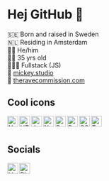 <!--
- 👯 I’m looking to collaborate on ...
- 🤔 I’m looking for help with ...
- 💬 Ask me about ...
- 📫 How to reach me: ...

- ⚡ Fun fact: ...
-->

# Hej GitHub 🐙

🇸🇪 Born and raised in Sweden<br/>
🇳🇱 Residing in Amsterdam<br/>
🏳️‍🌈 He/him<br/>
👨🏼 35 yrs old<br/>
👨🏼‍💻 Fullstack (JS)<br/>
🔗 [mickey.studio](https://mickey.studio/)<br/>
🔗 [theravecommission.com](https://theravecommission.com/)<br/>

## Cool icons
<img align="left" width="24px" height="24px" alt="Next" src="https://cdn.jsdelivr.net/gh/devicons/devicon/icons/nextjs/nextjs-original.svg" />
<img align="left" width="24px" height="24px" alt="HTML" src="https://cdn.jsdelivr.net/gh/devicons/devicon/icons/html5/html5-original.svg" />
<img align="left" width="24px" height="24px" alt="JavaScript" src="https://cdn.jsdelivr.net/gh/devicons/devicon/icons/javascript/javascript-original.svg" />
<img align="left" width="24px" height="24px" alt="Node" src="https://cdn.jsdelivr.net/gh/devicons/devicon/icons/nodejs/nodejs-original.svg" />
<img align="left" width="24px" height="24px" alt="React" src="https://cdn.jsdelivr.net/gh/devicons/devicon/icons/react/react-original.svg" />
<img align="left" width="24px" height="24px" alt="PostgreSQL" src="https://cdn.jsdelivr.net/gh/devicons/devicon@latest/icons/postgresql/postgresql-plain.svg" />
<img align="left" width="24px" height="24px" alt="CSS" src="https://cdn.jsdelivr.net/gh/devicons/devicon/icons/css3/css3-original.svg" />
<img align="left" width="24px" height="24px" alt="TypeScript" src="https://cdn.jsdelivr.net/gh/devicons/devicon/icons/typescript/typescript-original.svg" />

<br />
<br />

## Socials
[<img align="left" width="24px" height="24px" alt="LinkedIn" src="https://cdn.jsdelivr.net/gh/devicons/devicon/icons/linkedin/linkedin-original.svg" />](https://www.linkedin.com/in/petersenmikael/)
[<img align="left" width="24px" height="24px" alt="Bluesky" src="https://upload.wikimedia.org/wikipedia/commons/7/7a/Bluesky_Logo.svg" />](https://bsky.app/profile/mickey.studio)
<!-- [<img align="left" width="24px" height="24px" src="https://cdn.jsdelivr.net/gh/devicons/devicon/icons/facebook/facebook-original.svg" />](https://www.facebook.com/Mickey-Studio-106188708821609/) -->
